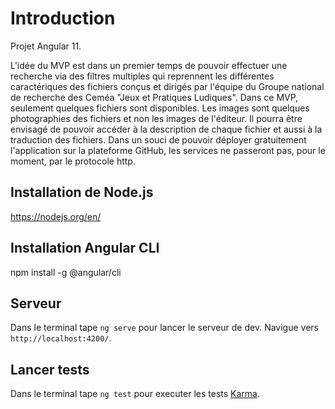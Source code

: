 # Introduction 
Projet Angular 11.

L'idée du MVP est dans un premier temps de pouvoir effectuer une recherche via des filtres multiples qui reprennent les différentes caractériques des fichiers conçus et dirigés par l'équipe du Groupe national de recherche des Ceméa "Jeux et Pratiques Ludiques".
Dans ce MVP, seulement quelques fichiers sont disponibles. Les images sont quelques photographies des fichiers et non les images de l'éditeur.
Il pourra être envisagé de pouvoir accéder à la description de chaque fichier et aussi à la traduction des fichiers.
Dans un souci de pouvoir déployer gratuitement l'application sur la plateforme GitHub, les services ne passeront pas, pour le moment, par le protocole http.


## Installation de Node.js
https://nodejs.org/en/

## Installation Angular CLI

npm install -g @angular/cli

## Serveur

Dans le terminal tape `ng serve` pour lancer le serveur de dev. Navigue vers `http://localhost:4200/`.

## Lancer tests

Dans le terminal tape `ng test` pour executer les tests [Karma](https://karma-runner.github.io).

